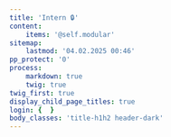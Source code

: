 ```yaml
---
title: 'Intern 🔒'
content:
    items: '@self.modular'
sitemap:
    lastmod: '04.02.2025 00:46'
pp_protect: '0'
process:
    markdown: true
    twig: true
twig_first: true
display_child_page_titles: true
login: {  }
body_classes: 'title-h1h2 header-dark'
---
```


